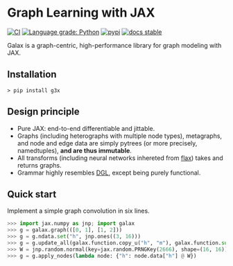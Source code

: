Graph Learning with JAX
========================
[//]: # (Badges)
[![CI](https://github.com/yuanqing-wang/galax/actions/workflows/CI.yml/badge.svg?branch=main)](https://github.com/yuanqing-wang/galax/actions/workflows/CI.yml)
[![Language grade: Python](https://img.shields.io/lgtm/grade/python/g/yuanqing-wang/galax.svg?logo=lgtm&logoWidth=18)](https://lgtm.com/projects/g/yuanqing-wang/galax/context:python)
[![pypi](https://img.shields.io/pypi/v/g3x.svg)]((https://pypi.org/project/g3x/))
[![docs stable](https://img.shields.io/badge/docs-stable-5077AB.svg?logo=read%20the%20docs)](https://galax.wangyq.net/)

Galax is a graph-centric, high-performance library for graph modeling with JAX.

## Installation
```
> pip install g3x
```

## Design principle
* Pure JAX: end-to-end differentiable and jittable.
* Graphs (including heterographs with multiple node types), metagraphs, and node and edge data are simply pytrees (or more precisely, namedtuples), **and are thus immutable**.
* All transforms (including neural networks inhereted from [flax](https://github.com/google/flax)) takes and returns graphs.
* Grammar highly resembles [DGL](https://www.dgl.ai), except being purely functional.

## Quick start
Implement a simple graph convolution in six lines.
```python
>>> import jax.numpy as jnp; import galax
>>> g = galax.graph(([0, 1], [1, 2]))
>>> g = g.ndata.set("h", jnp.ones((3, 16)))
>>> g = g.update_all(galax.function.copy_u("h", "m"), galax.function.sum("m", "h"))
>>> W = jnp.random.normal(key=jax.random.PRNGKey(2666), shape=(16, 16))
>>> g = g.apply_nodes(lambda node: {"h": node.data["h"] @ W}) 
```



